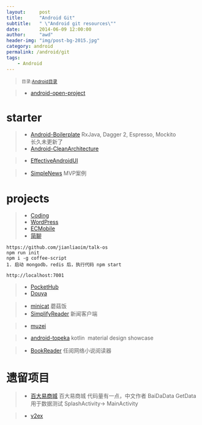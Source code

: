 ```yaml
---
layout:     post
title:      "Android Git"
subtitle:   " \"Android git resources\""
date:       2014-06-09 12:00:00
author:     "awd"
header-img: "img/post-bg-2015.jpg"
category: android
permalink: /android/git
tags:
    - Android
---
```

><small>目录:[Android目录](/android/)</small>

> - [android-open-project](https://github.com/Trinea/android-open-project)


# starter

> - [Android-Boilerplate](https://github.com/hitherejoe/Android-Boilerplate) RxJava, Dagger 2, Espresso, Mockito   
长久未更新了
> - [Android-CleanArchitecture](https://github.com/android10/Android-CleanArchitecture)

> - [EffectiveAndroidUI](https://github.com/pedrovgs/EffectiveAndroidUI)

> - [SimpleNews](https://github.com/liuling07/SimpleNews) MVP案例


# projects

> - [Coding](https://github.com/Coding)
> - [WordPress](https://github.com/wordpress-mobile)
> - [ECMobile](https://github.com/GeekZooStudio)
> - [简聊](https://github.com/jianliaoim)

```
https://github.com/jianliaoim/talk-os
npm run init
npm i -g coffee-script
1. 启动 mongodb，redis 后，执行代码 npm start

http://localhost:7001
```

> - [PocketHub](https://github.com/pockethub/PocketHub)
> - [Douya](https://github.com/DreaminginCodeZH/Douya)

> - [minicat](https://github.com/mcxiaoke/minicat) 蘑菇饭
> - [SimplifyReader](https://github.com/chentao0707/SimplifyReader) 新闻客户端

> - [muzei](https://github.com/romannurik/muzei)

> - [android-topeka](https://github.com/googlesamples/android-topeka) kotlin  material design showcase

> - [BookReader](https://github.com/JustWayward/BookReader) 任阅网络小说阅读器



# 遗留项目
> - [百大易商城](https://github.com/safari0825/bdysc) 百大易商城
    代码量有一点，中文作者
    BaiDaData
    GetData用于数据测试
    SplashActivity-> MainActivity

> - [v2ex](https://github.com/kyze8439690/v2ex-daily-android)
